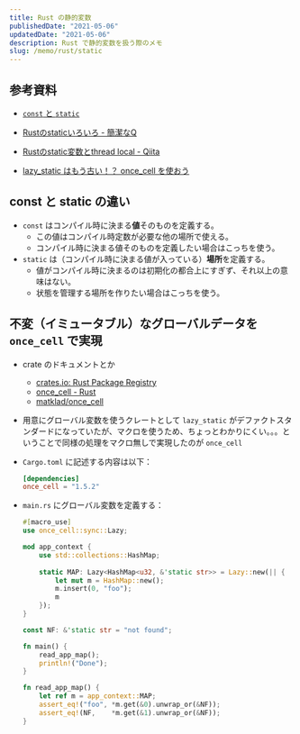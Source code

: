 ```yaml
---
title: Rust の静的変数
publishedDate: "2021-05-06"
updatedDate: "2021-05-06"
description: Rust で静的変数を扱う際のメモ
slug: /memo/rust/static
---
```


## 参考資料

- [`const` と `static`](https://doc.rust-jp.rs/the-rust-programming-language-ja/1.6/book/const-and-static.html)

- [Rustのstaticいろいろ - 簡潔なQ](https://qnighy.hatenablog.com/entry/2018/06/17/190000)

- [Rustのstatic変数とthread local - Qiita](https://qiita.com/tatsuya6502/items/bed3702517b36afbdbca)

- [lazy_static はもう古い！？ once_cell を使おう](https://zenn.dev/frozenlib/articles/lazy_static_to_once_cell)

## const と static の違い

- `const` はコンパイル時に決まる**値**そのものを定義する。
    - この値はコンパイル時定数が必要な他の場所で使える。
    - コンパイル時に決まる値そのものを定義したい場合はこっちを使う。
- `static` は（コンパイル時に決まる値が入っている）**場所**を定義する。
    - 値がコンパイル時に決まるのは初期化の都合上にすぎず、それ以上の意味はない。
    - 状態を管理する場所を作りたい場合はこっちを使う。

## 不変（イミュータブル）なグローバルデータを  `once_cell` で実現

- crate のドキュメントとか
    - [crates.io: Rust Package Registry](https://crates.io/crates/once_cell)
    - [once_cell - Rust](https://docs.rs/once_cell)
    - [matklad/once_cell](https://github.com/matklad/once_cell)

- 用意にグローバル変数を使うクレートとして `lazy_static` がデファクトスタンダードになっていたが、マクロを使うため、ちょっとわかりにくい。。。ということで同様の処理をマクロ無しで実現したのが `once_cell`
- `Cargo.toml` に記述する内容は以下：

    ```toml
    [dependencies]
    once_cell = "1.5.2"
    ```

- `main.rs` にグローバル変数を定義する：

    ```rust
    #[macro_use]
    use once_cell::sync::Lazy;

    mod app_context {
    	use std::collections::HashMap;
    		
    	static MAP: Lazy<HashMap<u32, &'static str>> = Lazy::new(|| {
    		let mut m = HashMap::new();
    		m.insert(0, "foo");
    		m
    	});
    }

    const NF: &'static str = "not found";

    fn main() {
        read_app_map();
        println!("Done");
    }

    fn read_app_map() {
        let ref m = app_context::MAP;
        assert_eq!("foo", *m.get(&0).unwrap_or(&NF));
        assert_eq!(NF,    *m.get(&1).unwrap_or(&NF));
    }
    ```